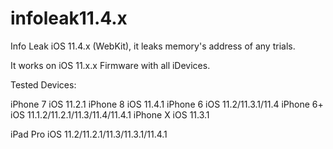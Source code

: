 # infoleak11.4.x
Info Leak iOS 11.4.x (WebKit), it leaks memory's address of any trials. 

It works on iOS 11.x.x Firmware with all iDevices.

Tested Devices:

iPhone 7    iOS 11.2.1
iPhone 8    iOS 11.4.1
iPhone 6    iOS 11.2/11.3.1/11.4
iPhone 6+   iOS 11.1.2/11.2.1/11.3/11.4/11.4.1
iPhone X    iOS 11.3.1

iPad Pro    iOS 11.2/11.2.1/11.3/11.3.1/11.4.1

